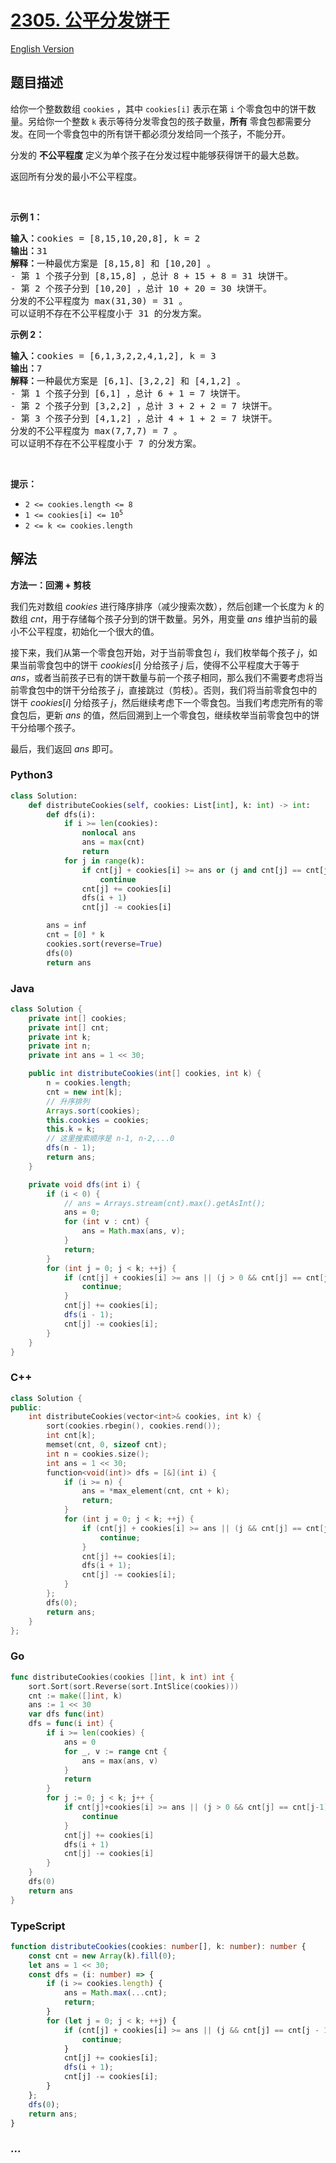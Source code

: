 # [2305. 公平分发饼干](https://leetcode.cn/problems/fair-distribution-of-cookies)

[English Version](/solution/2300-2399/2305.Fair%20Distribution%20of%20Cookies/README_EN.md)

## 题目描述

<!-- 这里写题目描述 -->

<p>给你一个整数数组 <code>cookies</code> ，其中 <code>cookies[i]</code> 表示在第 <code>i</code> 个零食包中的饼干数量。另给你一个整数 <code>k</code> 表示等待分发零食包的孩子数量，<strong>所有</strong> 零食包都需要分发。在同一个零食包中的所有饼干都必须分发给同一个孩子，不能分开。</p>

<p>分发的 <strong>不公平程度</strong> 定义为单个孩子在分发过程中能够获得饼干的最大总数。</p>

<p>返回所有分发的最小不公平程度。</p>

<p>&nbsp;</p>

<p><strong>示例 1：</strong></p>

<pre><strong>输入：</strong>cookies = [8,15,10,20,8], k = 2
<strong>输出：</strong>31
<strong>解释：</strong>一种最优方案是 [8,15,8] 和 [10,20] 。
- 第 1 个孩子分到 [8,15,8] ，总计 8 + 15 + 8 = 31 块饼干。
- 第 2 个孩子分到 [10,20] ，总计 10 + 20 = 30 块饼干。
分发的不公平程度为 max(31,30) = 31 。
可以证明不存在不公平程度小于 31 的分发方案。
</pre>

<p><strong>示例 2：</strong></p>

<pre><strong>输入：</strong>cookies = [6,1,3,2,2,4,1,2], k = 3
<strong>输出：</strong>7
<strong>解释：</strong>一种最优方案是 [6,1]、[3,2,2] 和 [4,1,2] 。
- 第 1 个孩子分到 [6,1] ，总计 6 + 1 = 7 块饼干。 
- 第 2 个孩子分到 [3,2,2] ，总计 3 + 2 + 2 = 7 块饼干。
- 第 3 个孩子分到 [4,1,2] ，总计 4 + 1 + 2 = 7 块饼干。
分发的不公平程度为 max(7,7,7) = 7 。
可以证明不存在不公平程度小于 7 的分发方案。
</pre>

<p>&nbsp;</p>

<p><strong>提示：</strong></p>

<ul>
	<li><code>2 &lt;= cookies.length &lt;= 8</code></li>
	<li><code>1 &lt;= cookies[i] &lt;= 10<sup>5</sup></code></li>
	<li><code>2 &lt;= k &lt;= cookies.length</code></li>
</ul>

## 解法

<!-- 这里可写通用的实现逻辑 -->

**方法一：回溯 + 剪枝**

我们先对数组 $cookies$ 进行降序排序（减少搜索次数），然后创建一个长度为 $k$ 的数组 $cnt$，用于存储每个孩子分到的饼干数量。另外，用变量 $ans$ 维护当前的最小不公平程度，初始化一个很大的值。

接下来，我们从第一个零食包开始，对于当前零食包 $i$，我们枚举每个孩子 $j$，如果当前零食包中的饼干 $cookies[i]$ 分给孩子 $j$ 后，使得不公平程度大于等于 $ans$，或者当前孩子已有的饼干数量与前一个孩子相同，那么我们不需要考虑将当前零食包中的饼干分给孩子 $j$，直接跳过（剪枝）。否则，我们将当前零食包中的饼干 $cookies[i]$ 分给孩子 $j$，然后继续考虑下一个零食包。当我们考虑完所有的零食包后，更新 $ans$ 的值，然后回溯到上一个零食包，继续枚举当前零食包中的饼干分给哪个孩子。

最后，我们返回 $ans$ 即可。

<!-- tabs:start -->

### **Python3**

<!-- 这里可写当前语言的特殊实现逻辑 -->

```python
class Solution:
    def distributeCookies(self, cookies: List[int], k: int) -> int:
        def dfs(i):
            if i >= len(cookies):
                nonlocal ans
                ans = max(cnt)
                return
            for j in range(k):
                if cnt[j] + cookies[i] >= ans or (j and cnt[j] == cnt[j - 1]):
                    continue
                cnt[j] += cookies[i]
                dfs(i + 1)
                cnt[j] -= cookies[i]

        ans = inf
        cnt = [0] * k
        cookies.sort(reverse=True)
        dfs(0)
        return ans
```

### **Java**

<!-- 这里可写当前语言的特殊实现逻辑 -->

```java
class Solution {
    private int[] cookies;
    private int[] cnt;
    private int k;
    private int n;
    private int ans = 1 << 30;

    public int distributeCookies(int[] cookies, int k) {
        n = cookies.length;
        cnt = new int[k];
        // 升序排列
        Arrays.sort(cookies);
        this.cookies = cookies;
        this.k = k;
        // 这里搜索顺序是 n-1, n-2,...0
        dfs(n - 1);
        return ans;
    }

    private void dfs(int i) {
        if (i < 0) {
            // ans = Arrays.stream(cnt).max().getAsInt();
            ans = 0;
            for (int v : cnt) {
                ans = Math.max(ans, v);
            }
            return;
        }
        for (int j = 0; j < k; ++j) {
            if (cnt[j] + cookies[i] >= ans || (j > 0 && cnt[j] == cnt[j - 1])) {
                continue;
            }
            cnt[j] += cookies[i];
            dfs(i - 1);
            cnt[j] -= cookies[i];
        }
    }
}
```

### **C++**

```cpp
class Solution {
public:
    int distributeCookies(vector<int>& cookies, int k) {
        sort(cookies.rbegin(), cookies.rend());
        int cnt[k];
        memset(cnt, 0, sizeof cnt);
        int n = cookies.size();
        int ans = 1 << 30;
        function<void(int)> dfs = [&](int i) {
            if (i >= n) {
                ans = *max_element(cnt, cnt + k);
                return;
            }
            for (int j = 0; j < k; ++j) {
                if (cnt[j] + cookies[i] >= ans || (j && cnt[j] == cnt[j - 1])) {
                    continue;
                }
                cnt[j] += cookies[i];
                dfs(i + 1);
                cnt[j] -= cookies[i];
            }
        };
        dfs(0);
        return ans;
    }
};
```

### **Go**

```go
func distributeCookies(cookies []int, k int) int {
	sort.Sort(sort.Reverse(sort.IntSlice(cookies)))
	cnt := make([]int, k)
	ans := 1 << 30
	var dfs func(int)
	dfs = func(i int) {
		if i >= len(cookies) {
			ans = 0
			for _, v := range cnt {
				ans = max(ans, v)
			}
			return
		}
		for j := 0; j < k; j++ {
			if cnt[j]+cookies[i] >= ans || (j > 0 && cnt[j] == cnt[j-1]) {
				continue
			}
			cnt[j] += cookies[i]
			dfs(i + 1)
			cnt[j] -= cookies[i]
		}
	}
	dfs(0)
	return ans
}
```

### **TypeScript**

```ts
function distributeCookies(cookies: number[], k: number): number {
    const cnt = new Array(k).fill(0);
    let ans = 1 << 30;
    const dfs = (i: number) => {
        if (i >= cookies.length) {
            ans = Math.max(...cnt);
            return;
        }
        for (let j = 0; j < k; ++j) {
            if (cnt[j] + cookies[i] >= ans || (j && cnt[j] == cnt[j - 1])) {
                continue;
            }
            cnt[j] += cookies[i];
            dfs(i + 1);
            cnt[j] -= cookies[i];
        }
    };
    dfs(0);
    return ans;
}
```

### **...**

```

```

<!-- tabs:end -->
